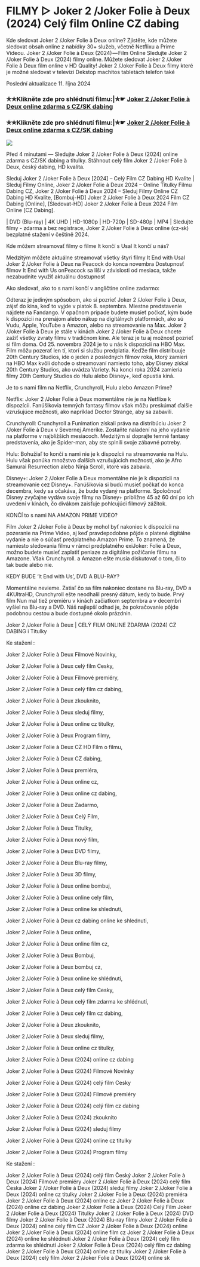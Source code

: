 # FILMY ▷ Joker 2 /Joker Folie à Deux (2024) Celý film Online CZ dabing

Kde sledovat Joker 2 /Joker Folie à Deux online? Zjistěte, kde můžete sledovat obsah online z nabídky 30+ služeb, včetně Netflixu a Prime Videou. Joker 2 /Joker Folie à Deux (2024) — Film Online Sledujte Joker 2 /Joker Folie à Deux (2024) filmy online. Můžete sledovat Joker 2 /Joker Folie à Deux film online v HD Quality! Joker 2 /Joker Folie à Deux filmy které je možné sledovat v televizi Dekstop machitos tabletách telefon také

Poslední aktualizace 11. října 2024

### ✮✮Klikněte zde pro shlédnutí filmu:|✮☛ [Joker 2 /Joker Folie à Deux online zdarma s CZ/SK dabing](https://cutt.ly/xeOTXm3X)

### ✮✮Klikněte zde pro shlédnutí filmu:|✮☛ [Joker 2 /Joker Folie à Deux online zdarma s CZ/SK dabing](https://cutt.ly/xeOTXm3X)

<p dir="auto"><a href="https://cutt.ly/xeOTXm3X" title="720p" rel="nofollow"><img src="https://i.imgur.com/jhNGoEt.gif" style="max-width: 100%;"></a></p>

Před 4 minutami — Sledujte Joker 2 /Joker Folie à Deux (2024) online zdarma s CZ/SK dabing a titulky. Stáhnout celý film Joker 2 /Joker Folie à Deux, český dabing, HD kvalita.

Sleduj Joker 2 /Joker Folie à Deux [2024] – Celý Film CZ Dabing HD Kvalite | Sleduj Filmy Online, Joker 2 /Joker Folie à Deux 2024 – Online Titulky Filmu Dabing CZ, Joker 2 /Joker Folie à Deux 2024 – Sleduj Filmy Online CZ Dabing HD Kvalite, [Bombuj-HD] Joker 2 /Joker Folie à Deux 2024 Film CZ Dabing [Online], [Sledovat-HD] Joker 2 /Joker Folie à Deux 2024 Film Online [CZ Dabing].

| DVD (Blu-ray) | 4K UHD | HD-1080p | HD-720p | SD-480p | MP4 | Sledujte filmy - zdarma a bez registrace, Joker 2 /Joker Folie à Deux online (cz-sk) bezplatné stažení v češtině 2024.

Kde môžem streamovať filmy o filme It končí s Usal It končí u nás?

Medzitým môžete aktuálne streamovať všetky štyri filmy It End with Usal Joker 2 /Joker Folie à Deux na Peacock do konca novembra Dostupnosť filmov It End with Us onPeacock sa líši v závislosti od mesiaca, takže nezabudnite využiť aktuálnu dostupnosť

Ako sledovať, ako to s nami končí v angličtine online zadarmo:

Odteraz je jediným spôsobom, ako si pozrieť Joker 2 /Joker Folie à Deux, zájsť do kina, keď to vyjde v piatok 8. septembra. Miestne predstavenie nájdete na Fandango. V opačnom prípade budete musieť počkať, kým bude k dispozícii na prenájom alebo nákup na digitálnych platformách, ako sú Vudu, Apple, YouTube a Amazon, alebo na streamovanie na Max. Joker 2 /Joker Folie à Deux je stále v kinách Joker 2 /Joker Folie à Deux chcete zažiť všetky zvraty filmu v tradičnom kine. Ale teraz je tu aj možnosť pozrieť si film doma. Od 25. novembra 2024 je to u nás k dispozícii na HBO Max. Film môžu pozerať len tí, ktorí si službu predplatia. Keďže film distribuuje 20th Century Studios, ide o jeden z posledných filmov roka, ktorý zamieri na HBO Max kvôli dohode o streamovaní namiesto toho, aby Disney získal 20th Century Studios, ako uvádza Variety. Na konci roka 2024 zamieria filmy 20th Century Studios do Hulu alebo Disney+, keď opustia kiná.

Je to s nami film na Netflix, Crunchyroll, Hulu alebo Amazon Prime?

Netflix: Joker 2 /Joker Folie à Deux momentálne nie je na Netflixe k dispozícii. Fanúšikovia temných fantasy filmov však môžu preskúmať ďalšie vzrušujúce možnosti, ako napríklad Doctor Strange, aby sa zabavili.

Crunchyroll: Crunchyroll a Funimation získali práva na distribúciu Joker 2 /Joker Folie à Deux v Severnej Amerike. Zostaňte naladení na jeho vydanie na platforme v najbližších mesiacoch. Medzitým si doprajte temné fantasy predstavenia, ako je Spider-man, aby ste splnili svoje zábavné potreby.

Hulu: Bohužiaľ to končí s nami nie je k dispozícii na streamovanie na Hulu. Hulu však ponúka množstvo ďalších vzrušujúcich možností, ako je Afro Samurai Resurrection alebo Ninja Scroll, ktoré vás zabavia.

Disney+: Joker 2 /Joker Folie à Deux momentálne nie je k dispozícii na streamovanie cez Disney+. Fanúšikovia si budú musieť počkať do konca decembra, kedy sa očakáva, že bude vydaný na platforme. Spoločnosť Disney zvyčajne vydáva svoje filmy na Disney+ približne 45 až 60 dní po ich uvedení v kinách, čo divákom zaisťuje pohlcujúci filmový zážitok.

KONČÍ to s nami NA AMAZON PRIME VIDEO?

Film Joker 2 /Joker Folie à Deux by mohol byť nakoniec k dispozícii na pozeranie na Prime Video, aj keď pravdepodobne pôjde o platené digitálne vydanie a nie o súčasť predplatného Amazon Prime. To znamená, že namiesto sledovania filmu v rámci predplatného exiJoker: Folie à Deux, možno budete musieť zaplatiť peniaze za digitálne požičanie filmu na Amazone. Však Crunchyroll. a Amazon ešte musia diskutovať o tom, či to tak bude alebo nie.

KEDY BUDE ‘It End with Us’, DVD A BLU-RAY?

Momentálne nevieme. Zatiaľ čo sa film nakoniec dostane na Blu-ray, DVD a 4KUltraHD, Crunchyroll ešte neodhalil presný dátum, kedy to bude. Prvý film Nun mal tiež premiéru v kinách začiatkom septembra a v decembri vyšiel na Blu-ray a DVD. Náš najlepší odhad je, že pokračovanie pôjde podobnou cestou a bude dostupné okolo prázdnin.

Joker 2 /Joker Folie à Deux | CELÝ FILM ONLINE ZDARMA (2024) CZ DABING i Titulky

Ke stažení :

Joker 2 /Joker Folie à Deux Filmové Novinky,

Joker 2 /Joker Folie à Deux celý film Cesky,

Joker 2 /Joker Folie à Deux Filmové premiéry,

Joker 2 /Joker Folie à Deux celý film cz dabing,

Joker 2 /Joker Folie à Deux zkouknito,

Joker 2 /Joker Folie à Deux sleduj filmy,

Joker 2 /Joker Folie à Deux online cz titulky,

Joker 2 /Joker Folie à Deux Program filmy,

Joker 2 /Joker Folie à Deux CZ HD Film o filmu,

Joker 2 /Joker Folie à Deux CZ dabing,

Joker 2 /Joker Folie à Deux premiéra,

Joker 2 /Joker Folie à Deux online cz,

Joker 2 /Joker Folie à Deux online cz dabing,

Joker 2 /Joker Folie à Deux Zadarmo,

Joker 2 /Joker Folie à Deux Celý Film,

Joker 2 /Joker Folie à Deux Titulky,

Joker 2 /Joker Folie à Deux nový film,

Joker 2 /Joker Folie à Deux DVD filmy,

Joker 2 /Joker Folie à Deux Blu-ray filmy,

Joker 2 /Joker Folie à Deux 3D filmy,

Joker 2 /Joker Folie à Deux online bombuj,

Joker 2 /Joker Folie à Deux online cely film,

Joker 2 /Joker Folie à Deux online ke shlednuti,

Joker 2 /Joker Folie à Deux cz dabing online ke shlednuti,

Joker 2 /Joker Folie à Deux online,

Joker 2 /Joker Folie à Deux online film cz,

Joker 2 /Joker Folie à Deux Bombuj,

Joker 2 /Joker Folie à Deux bombuj cz,

Joker 2 /Joker Folie à Deux online ke shlédnutí,

Joker 2 /Joker Folie à Deux celý film Cesky,

Joker 2 /Joker Folie à Deux celý film zdarma ke shlédnutí,

Joker 2 /Joker Folie à Deux celý film cz dabing,

Joker 2 /Joker Folie à Deux zkouknito,

Joker 2 /Joker Folie à Deux sleduj filmy,

Joker 2 /Joker Folie à Deux online cz titulky,

Joker 2 /Joker Folie à Deux (2024) online cz dabing

Joker 2 /Joker Folie à Deux (2024) Filmové Novinky

Joker 2 /Joker Folie à Deux (2024) celý film Cesky

Joker 2 /Joker Folie à Deux (2024) Filmové premiéry

Joker 2 /Joker Folie à Deux (2024) celý film cz dabing

Joker 2 /Joker Folie à Deux (2024) zkouknito

Joker 2 /Joker Folie à Deux (2024) sleduj filmy

Joker 2 /Joker Folie à Deux (2024) online cz titulky

Joker 2 /Joker Folie à Deux (2024) Program filmy

Ke stažení :

Joker 2 /Joker Folie à Deux (2024) celý film Český Joker 2 /Joker Folie à Deux (2024) Filmové premiéry Joker 2 /Joker Folie à Deux (2024) celý film Česka Joker 2 /Joker Folie à Deux (2024) sleduj filmy Joker 2 /Joker Folie à Deux (2024) online cz titulky Joker 2 /Joker Folie à Deux (2024) premiéra Joker 2 /Joker Folie à Deux (2024) online cz Joker 2 /Joker Folie à Deux (2024) online cz dabing Joker 2 /Joker Folie à Deux (2024) Celý Film Joker 2 /Joker Folie à Deux (2024) Titulky Joker 2 /Joker Folie à Deux (2024) DVD filmy Joker 2 /Joker Folie à Deux (2024) Blu-ray filmy Joker 2 /Joker Folie à Deux (2024) online cely film CZ Joker 2 /Joker Folie à Deux (2024) online Joker 2 /Joker Folie à Deux (2024) online film cz Joker 2 /Joker Folie à Deux (2024) online ke shlédnutí Joker 2 /Joker Folie à Deux (2024) celý film zdarma ke shlédnutí Joker 2 /Joker Folie à Deux (2024) celý film cz dabing Joker 2 /Joker Folie à Deux (2024) online cz titulky Joker 2 /Joker Folie à Deux (2024) celý film Joker 2 /Joker Folie à Deux (2024) online sk
